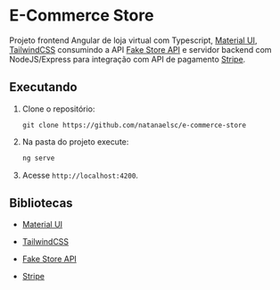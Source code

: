 # E-Commerce Store

Projeto frontend Angular de loja virtual com Typescript, [Material UI](https://material.angular.io), [TailwindCSS](https://tailwindcss.com) consumindo a API [Fake Store API](fakestoreapi.com) e servidor backend com NodeJS/Express para integração com API de pagamento [Stripe](https://stripe.com).

## Executando

1. Clone o repositório:

    ```code
    git clone https://github.com/natanaelsc/e-commerce-store
    ```

2. Na pasta do projeto execute:

    ```sh
    ng serve
    ```

3. Acesse `http://localhost:4200`.



## Bibliotecas

* [Material UI](https://material.angular.io)

* [TailwindCSS](https://tailwindcss.com)

* [Fake Store API](fakestoreapi.com)

* [Stripe](https://stripe.com)
